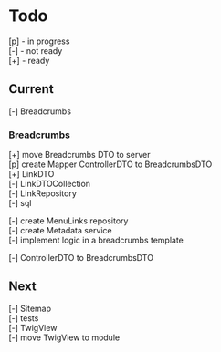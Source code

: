# Todo

[p] - in progress  
[-] - not ready  
[+] - ready  

## Current

[-] Breadcrumbs  

### Breadcrumbs  

[+] move Breadcrumbs DTO to server  
[p] create Mapper ControllerDTO to BreadcrumbsDTO  
    [+] LinkDTO  
    [-] LinkDTOCollection  
    [-] LinkRepository  
    [-] sql  

[-] create MenuLinks repository  
[-] create Metadata service  
[-] implement logic in a breadcrumbs template  

[-] ControllerDTO to BreadcrumbsDTO  

## Next

[-] Sitemap  
[-] tests  
    [-] TwigView  
[-] move TwigView to module  
